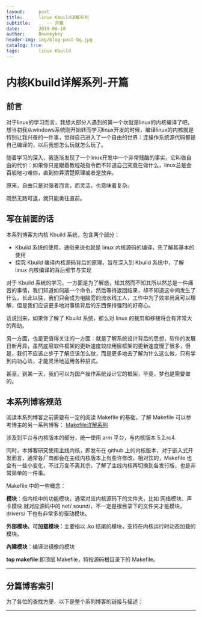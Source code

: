 ```yaml
---
layout:     post   				    
title:      linux Kbuild详解系列 		
subtitle:      -- 开篇 
date:       2019-06-10 				
author:     Downeyboy 				
header-img: img/blog-post-bg.jpg	
catalog: true 					
tags:	    linux Kbuild
---
```


# 内核Kbuild详解系列-开篇

## 前言  
对于linux的学习而言，我想大部分人遇到的第一个坎就是linux的内核编译了吧，想当初我从windows系统刚开始转而学习linux开发的时候，编译linux的内核就是特别让我兴奋的一件事，觉得自己进入了一个自由的世界：连操作系统源代码都是自己编译的，以后我想怎么玩就怎么玩了。  

随着学习的深入，我逐渐发现了一个linux开发中一个非常残酷的事实，它叫做自由的代价：如果你只是跟着教程敲指令而不知道自己究竟在做什么，linux总是会百般地刁难你，直到你弄清楚原理或者是放弃。   

原来，自由只是对强者而言，而灵活，也意味着复杂。   

既然无路可退，就只能勇往直前。  

## 写在前面的话
本系列博客为内核 Kbuild 系统，包含两个部分：
* Kbuild 系统的使用，通俗来说也就是 linux 内核源码的编译，先了解其基本的使用
* 探究 Kbuild 编译内核源码背后的原理，旨在深入到 Kbuild 系统中，了解 linux 内核编译的背后细节与实现

对于 Kbuild 系统的学习，一方面是为了解惑，知其然而不知其所以然总是一件痛苦的事情，我们知道如何敲一个命令，然后等待返回结果，却不知道这中间发生了什么，长此以往，我们只会成为电脑旁的流水线工人，工作中为了效率尚且可以理解，但是我们应该更多地对事情背后的东西保持强烈的好奇心。  

话说回来，如果你了解了 Kbuild 系统，那么对 linux 的裁剪和移植将会有非常大的帮助。  

另一方面，也是更值得关注的一方面：就是了解系统设计背后的思想，软件的发展日新月异，虽然底层软件框架的更新速度较应用层框架的更新速度慢了很多，但是，我们不应该止步于了解应该怎么做，而是更多地去了解为什么这么做，只有学到内功心法，才能灵活地运用各种招式。  

甚至，到某一天，我们可以为国产操作系统设计它的框架，毕竟，梦也是需要做的。      

## 本系列博客规范

阅读本系列博客之前需要有一定的阅读 Makefile 的基础，了解 Makefile 可以参考博主的另一系列博客：
[Makefile详解系列](http://www.downeyboy.com/2019/05/14/makefile_series_sumary/)

涉及到平台与内核版本的部分，统一使用 arm 平台，与内核版本 5.2.rc4.

同时，本博客研究使用主线内核，即发布在 github 上的内核版本，对于嵌入式开发而言，通常各厂商都会在主线内核版本上有些许修改，相对饮的，Makefile 也会有一些小变化，不过万变不离其宗，了解了主线内核再切换到各发行版，也是非常简单的一件事。  

Makefile 中的一些概念：

**模块**：指内核中的功能模块，通常对应内核源码下的文件夹，比如 网络模块、声卡模块 就对应源码中的 net/ sound/，不一定是根目录下的文件夹才是模块，drivers/ 下也有非常多的驱动模块。  

**外部模块、可加载模块**：主要指以 .ko 结尾的模块，支持在内核运行时动态加载的模块。  

**內建模块**：编译进镜像的模块

**top makefile**:即顶层 Makefile，特指源码根目录下的 Makefile。 

****

## 分篇博客索引

为了各位的查找方便，以下是整个系列博客的链接与描述：



***  



